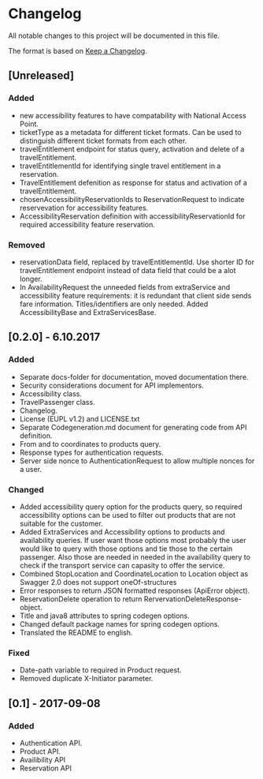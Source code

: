 # Changelog
All notable changes to this project will be documented in this file.

The format is based on [Keep a Changelog](http://keepachangelog.com/en/1.0.0/).

## [Unreleased]
### Added
- new accessibility features to have compatability with National Access Point.
- ticketType as a metadata for different ticket formats. Can be used to distinguish
  different ticket formats from each other.
- travelEntitlement endpoint for status query, activation and delete of a travelEntitlement.
- travelEntitlementId for identifying single travel entitlement in a reservation.
- TravelEntitlement defenition as response for status and activation of a travelEntitlement.
- chosenAccessibilityReservationIds to ReservationRequest to indicate reservevation
  for accessibility features.
- AccessibilityReservation definition with accessibilityReservationId for
  required accessibility feature reservation.

### Removed
- reservationData field, replaced by travelEntitlementId. Use shorter ID for
  travelEntitlement endpoint instead of data field that could be a alot longer.  
- In AvailabilityRequest the unneeded fields from extraService and accessibility feature
  requirements: it is redundant that client side sends fare information. Titles/identifiers
  are only needed. Added AccessibilityBase and ExtraServicesBase.

## [0.2.0] - 6.10.2017
### Added
- Separate docs-folder for documentation, moved documentation there.
- Security considerations document for API implementors.
- Accessibility class.
- TravelPassenger class.
- Changelog.
- License (EUPL v1.2) and LICENSE.txt
- Separate Codegeneration.md document for generating code from API definition. 
- From and to coordinates to products query.
- Response types for authentication requests.
- Server side nonce to AuthenticationRequest to allow multiple nonces for a user. 


### Changed
- Added accessibility query option for the products query, so required accessibility
  options can be used to filter out products that are not suitable for the
  customer.
- Added ExtraServices and Accessibility options to products and availability
  queries. If user want those options most probably the user would like
  to query with those options and tie those to the certain passenger.
  Also those are needed in needed in the availability query to check if
  the transport service can capasity to offer the service.   
- Combined StopLocation and CoordinateLocation to Location object as Swagger 2.0
  does not support oneOf-structures
- Error responses to return JSON formatted responses (ApiError object).
- ReservationDelete operation to return RervervationDeleteResponse-object.
- Title and java8 attributes to spring codegen options.
- Changed default package names for spring codegen options.
- Translated the README to english.

### Fixed
- Date-path variable to required in Product request.
- Removed duplicate X-Initiator parameter.

## [0.1] - 2017-09-08
### Added
- Authentication API.
- Product API.
- Availibility API
- Reservation API
